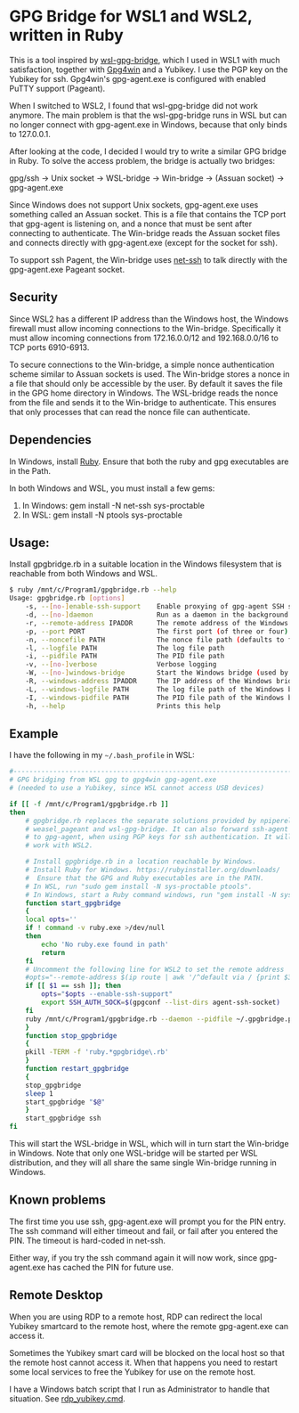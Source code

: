 # GPG Bridge for WSL1 and WSL2, written in Ruby

This is a tool inspired by
[wsl-gpg-bridge](https://github.com/Riebart/wsl-gpg-bridge), which I used
in WSL1 with much satisfaction, together with
[Gpg4win](https://gpg4win.org/) and a Yubikey. I use the PGP key on the
Yubikey for ssh. Gpg4win's gpg-agent.exe is configured with enabled PuTTY
support (Pageant).

When I switched to WSL2, I found that wsl-gpg-bridge did not work anymore.
The main problem is that the wsl-gpg-bridge runs in WSL but can no longer
connect with gpg-agent.exe in Windows, because that only binds to
127.0.0.1.

After looking at the code, I decided I would try to write a similar GPG
bridge in Ruby. To solve the access problem, the bridge is actually two
bridges:

gpg/ssh -> Unix socket -> WSL-bridge -> Win-bridge -> (Assuan socket) -> gpg-agent.exe

Since Windows does not support Unix sockets, gpg-agent.exe uses something
called an Assuan socket. This is a file that contains the TCP port that
gpg-agent is listening on, and a nonce that must be sent after connecting
to authenticate. The Win-bridge reads the Assuan socket files and connects
directly with gpg-agent.exe (except for the socket for ssh).

To support ssh Pagent, the Win-bridge uses
[net-ssh](https://github.com/net-ssh/net-ssh) to talk directly with the
gpg-agent.exe Pageant socket.

## Security

Since WSL2 has a different IP address than the Windows host, the Windows
firewall must allow incoming connections to the Win-bridge. Specifically it
must allow incoming connections from 172.16.0.0/12 and 192.168.0.0/16 to
TCP ports 6910-6913.

To secure connections to the Win-bridge, a simple nonce authentication
scheme similar to Assuan sockets is used. The Win-bridge stores a nonce in
a file that should only be accessible by the user. By default it saves the
file in the GPG home directory in Windows. The WSL-bridge reads the nonce
from the file and sends it to the Win-bridge to authenticate. This ensures
that only processes that can read the nonce file can authenticate.

## Dependencies

In Windows, install [Ruby](https://rubyinstaller.org/downloads/). Ensure
that both the ruby and gpg executables are in the Path.

In both Windows and WSL, you must install a few gems:

1. In Windows: gem install -N net-ssh sys-proctable
2. In WSL: gem install -N ptools sys-proctable

## Usage:

Install gpgbridge.rb in a suitable location in the Windows filesystem that
is reachable from both Windows and WSL.

```bash
$ ruby /mnt/c/Program1/gpgbridge.rb --help
Usage: gpgbridge.rb [options]
    -s, --[no-]enable-ssh-support    Enable proxying of gpg-agent SSH sockets
    -d, --[no-]daemon                Run as a daemon in the background
    -r, --remote-address IPADDR      The remote address of the Windows bridge component. Needed for WSL2. [127.0.0.1]
    -p, --port PORT                  The first port (of three or four) to use for proxying sockets
    -n, --noncefile PATH             The nonce file path (defaults to file in Windows gpg homedir)
    -l, --logfile PATH               The log file path
    -i, --pidfile PATH               The PID file path
    -v, --[no-]verbose               Verbose logging
    -W, --[no-]windows-bridge        Start the Windows bridge (used by the WSL bridge)
    -R, --windows-address IPADDR     The IP address of the Windows bridge. [0.0.0.0]
    -L, --windows-logfile PATH       The log file path of the Windows bridge
    -I, --windows-pidfile PATH       The PID file path of the Windows bridge
    -h, --help                       Prints this help
```

## Example

I have the following in my `~/.bash_profile` in WSL:

```bash
#--------------------------------------------------------------------------
# GPG bridging from WSL gpg to gpg4win gpg-agent.exe
# (needed to use a Yubikey, since WSL cannot access USB devices)

if [[ -f /mnt/c/Program1/gpgbridge.rb ]]
then
    # gpgbridge.rb replaces the separate solutions provided by npiperelay,
    # weasel_pageant and wsl-gpg-bridge. It can also forward ssh-agent requests
    # to gpg-agent, when using PGP keys for ssh authentication. It will also
    # work with WSL2.

    # Install gpgbridge.rb in a location reachable by Windows.
    # Install Ruby for Windows. https://rubyinstaller.org/downloads/
    #  Ensure that the GPG and Ruby executables are in the PATH.
    # In WSL, run "sudo gem install -N sys-proctable ptools".
    # In Windows, start a Ruby command windows, run "gem install -N sys-proctable net-ssh".
    function start_gpgbridge
    {
	local opts=''
	if ! command -v ruby.exe >/dev/null
	then
	    echo 'No ruby.exe found in path'
	    return
	fi
	# Uncomment the following line for WSL2 to set the remote address
	#opts="--remote-address $(ip route | awk '/^default via / {print $3}')"
	if [[ $1 == ssh ]]; then
	    opts="$opts --enable-ssh-support"
	    export SSH_AUTH_SOCK=$(gpgconf --list-dirs agent-ssh-socket)
	fi
	ruby /mnt/c/Program1/gpgbridge.rb --daemon --pidfile ~/.gpgbridge.pid --logfile ~/.gpgbridge.log --verbose --windows-logfile 'C:\Program1\gpgbridge.log' --windows-pidfile 'C:\Program1\gpgbridge.pid' $opts
    }
    function stop_gpgbridge
    {
	pkill -TERM -f 'ruby.*gpgbridge\.rb'
    }
    function restart_gpgbridge
    {
	stop_gpgbridge
	sleep 1
	start_gpgbridge "$@"
    }
    start_gpgbridge ssh
fi
```

This will start the WSL-bridge in WSL, which will in turn start the
Win-bridge in Windows. Note that only one WSL-bridge will be started per
WSL distribution, and they will all share the same single Win-bridge
running in Windows.

## Known problems

The first time you use ssh, gpg-agent.exe will prompt you for the PIN
entry. The ssh command will either timeout and fail, or fail after you
entered the PIN. The timeout is hard-coded in net-ssh.

Either way, if you try the ssh command again it will now work, since
gpg-agent.exe has cached the PIN for future use.

## Remote Desktop

When you are using RDP to a remote host, RDP can redirect the local Yubikey
smartcard to the remote host, where the remote gpg-agent.exe can access it.

Sometimes the Yubikey smart card will be blocked on the local host so that
the remote host cannot access it. When that happens you need to restart
some local services to free the Yubikey for use on the remote host.

I have a Windows batch script that I run as Administrator to handle that
situation. See [rdp_yubikey.cmd](rdp_yubikey.cmd).

